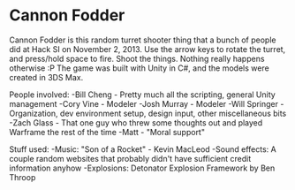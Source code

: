 Cannon Fodder
=============

Cannon Fodder is this random turret shooter thing that a bunch of people did at Hack SI on November 2, 2013. Use the arrow keys to rotate the turret, and press/hold space to fire. Shoot the things. Nothing really happens otherwise :P
The game was built with Unity in C#, and the models were created in 3DS Max.

People involved:
-Bill Cheng - Pretty much all the scripting, general Unity management
-Cory Vine - Modeler
-Josh Murray - Modeler
-Will Springer - Organization, dev environment setup, design input, other miscellaneous bits
-Zach Glass - That one guy who threw some thoughts out and played Warframe the rest of the time
-Matt - "Moral support"

Stuff used:
-Music: "Son of a Rocket" - Kevin MacLeod
-Sound effects: A couple random websites that probably didn't have sufficient credit information anyhow
-Explosions: Detonator Explosion Framework by Ben Throop
